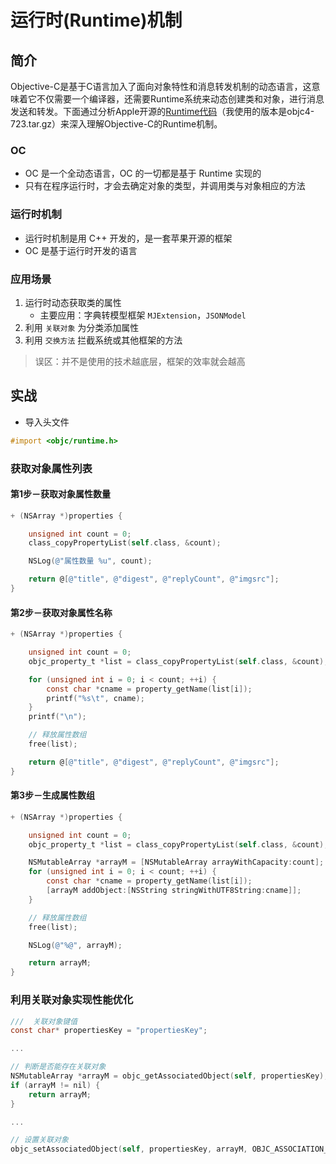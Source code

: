 # 运行时(Runtime)机制

## 简介
Objective-C是基于C语言加入了面向对象特性和消息转发机制的动态语言，这意味着它不仅需要一个编译器，还需要Runtime系统来动态创建类和对象，进行消息发送和转发。下面通过分析Apple开源的[Runtime代码](https://opensource.apple.com/tarballs/objc4/)（我使用的版本是objc4-723.tar.gz）来深入理解Objective-C的Runtime机制。

### OC
* OC 是一个全动态语言，OC 的一切都是基于 Runtime 实现的
* 只有在程序运行时，才会去确定对象的类型，并调用类与对象相应的方法

### 运行时机制

* 运行时机制是用 C++ 开发的，是一套苹果开源的框架
* OC 是基于运行时开发的语言

### 应用场景

1. 运行时动态获取类的属性
    - 主要应用：字典转模型框架 `MJExtension`，`JSONModel`
2. 利用 `关联对象` 为分类添加属性
3. 利用 `交换方法` 拦截系统或其他框架的方法

> 误区：并不是使用的技术越底层，框架的效率就会越高

## 实战

* 导入头文件

```objectivec
#import <objc/runtime.h>
```

### 获取对象属性列表

#### 第1步－获取对象属性数量

```objectivec
+ (NSArray *)properties {

    unsigned int count = 0;
    class_copyPropertyList(self.class, &count);

    NSLog(@"属性数量 %u", count);

    return @[@"title", @"digest", @"replyCount", @"imgsrc"];
}
```

#### 第2步－获取对象属性名称

```objectivec
+ (NSArray *)properties {

    unsigned int count = 0;
    objc_property_t *list = class_copyPropertyList(self.class, &count);

    for (unsigned int i = 0; i < count; ++i) {
        const char *cname = property_getName(list[i]);
        printf("%s\t", cname);
    }
    printf("\n");

    // 释放属性数组
    free(list);

    return @[@"title", @"digest", @"replyCount", @"imgsrc"];
}
```

#### 第3步－生成属性数组

```objectivec
+ (NSArray *)properties {

    unsigned int count = 0;
    objc_property_t *list = class_copyPropertyList(self.class, &count);

    NSMutableArray *arrayM = [NSMutableArray arrayWithCapacity:count];
    for (unsigned int i = 0; i < count; ++i) {
        const char *cname = property_getName(list[i]);
        [arrayM addObject:[NSString stringWithUTF8String:cname]];
    }

    // 释放属性数组
    free(list);

    NSLog(@"%@", arrayM);

    return arrayM;
}
```

### 利用关联对象实现性能优化

```objectivec
///  关联对象键值
const char* propertiesKey = "propertiesKey";

...

// 判断是否能存在关联对象
NSMutableArray *arrayM = objc_getAssociatedObject(self, propertiesKey);
if (arrayM != nil) {
    return arrayM;
}

...

// 设置关联对象
objc_setAssociatedObject(self, propertiesKey, arrayM, OBJC_ASSOCIATION_COPY_NONATOMIC);
```

